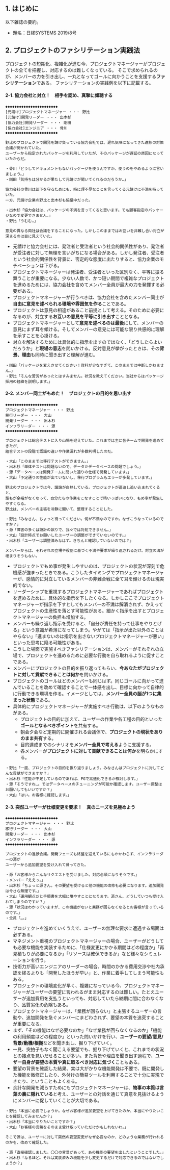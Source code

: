 ## 1. はじめに

以下雑誌の要約。

- 題名：日経SYSTEMS 2019/8号

## 2. プロジェクトのファシリテーション実践法

プロジェクトの短期化、複雑化が進む今、プロジェクトマネージャーがプロジェクトの全てを把握し、対応するのは難しくなっている。
そこで求められるのが、メンバーの力を引き出し、一丸となってゴールに向かうことを支援する**ファシリテーション**である。
ファシリテーションの実践例を以下に記載する。

#### 2-1. 協力会社と対立！　相手を認め、真摯に傾聴する

```
◆◆◆◆◆◆◆◆◆◆◆◆◆◆◆◆◆◆◆◆◆◆◆
[元請け]プロジェクトマネージャー ・・・ 野比
[元請け]開発リーダー ・・・ 出木杉
[協力会社]開発リーダー ・・・ 剛田
[協力会社]エンジニア ・・・ 骨川
◆◆◆◆◆◆◆◆◆◆◆◆◆◆◆◆◆◆◆◆◆◆◆

野比のプロジェクトで開発を請け負っている協力会社では、遅れ気味になってきた進捗の対策会議が開かれていた。
ユーザーから指定されたパッケージを利用していたが、そのパッケージが遅延の原因になっていたからだ。

・骨川「どうしてドキュメントもないパッケージを使うんですか。使うのをやめるように言いましょう。」
・剛田「気持ちは分かるが果たして元請けが聞いてくれるのだろうか…」

協力会社の骨川は部下を守るためにも、時に理不尽なことを言ってくる元請けに不満を持っていた。
一方、元請け企業の野比と出木杉も協議中だった。

・出木杉「協力会社は、パッケージの不満を言ってくると思います。でも顧客指定のパッケージなので変更できません。」
・野比「うむむ…」

意見の異なる両社は会議をすることになった。しかしこのままではお互いを非難し合い対立が深まるのは目に見えていた。
```

- 元請けと協力会社には、発注者と受注者という社会的関係性があり、発注者が受注者に対して無理を言いがちになる場合がある。しかし発注者、受注者という社会的関係性を背景に、否定的な態度に出たりすると、協力企業のモチベーションは下がる。
- プロジェクトマネージャーは発注者、受注者といった区別なく、平等に振る舞うことが重要になる。少ない人数で、かつ短い期間で複雑なプロジェクトを進めるためには、協力会社を含めてメンバー全員が最大の力を発揮する必要がある。
- プロジェクトマネージャーが行うべきは、協力会社を含めたメンバー同士が**自由に意見を述べられる環境や雰囲気を作る**ことである。
- プロジェクトは意見の相違があること前提として考える。そのために必要になるのが、対立する**お互いの意見を平等に引き出す**こととなる。
- プロジェクトマネージャーとして**意見を述べるのは最後**にして、メンバーの意見にまず耳を傾ける。そしてメンバーの意見には可能な限り共感的に理解を示すことを心掛ける。
- 対立を解決するためには具体的に指示を出すのではなく、「どうしたらよいだろうか」と**現場の意志**を問いかける。反対意見が挙がったときは、その**背景、理由**も同時に聞き出すと理解が進む。

```
・剛田「パッケージを変えさせてください！資料が少なすぎて、このままでは中断しかねません。」
・野比「そんな苦労があったとはすみません。状況を教えてください。当社からはパッケージ採用の経緯を説明します。」
```

#### 2-2. メンバー同士がもめた！　プロジェクトの目的を思い出す

```
◆◆◆◆◆◆◆◆◆◆◆◆◆◆◆◆◆◆◆◆◆◆◆
プロジェクトマネージャー ・・・ 野比
移行リーダー ・・・ 大山
開発リーダー ・・・ 出木杉
インフラリーダー ・・・ 源
◆◆◆◆◆◆◆◆◆◆◆◆◆◆◆◆◆◆◆◆◆◆◆

プロジェクトは総合テストに入り山場を迎えていた。これまでは主に各チームで開発を進めてきたが、
結合テストの段階で認識の違いや作業漏れが多数判明したのだ。

・大山「このままでは移行テストができません。」
・出木杉「単体テストは問題ないので、データかデータベースの問題でしょう。」
・源「データベースは開発チームに聞いた通りの仕様で開発しています。」
・大山「予定通りの性能が出ていないし、移行プログラムもエラーが多発しています。」

野比のプロジェクトでは今、議論が白熱している。プロジェクトが逼迫し追い込まれてくると、
誰もが余裕がなくなって、自分たちの作業をこなすことで精いっぱいになり、もめ事が発生しやすくなる。
野比は、メンバーの主張を冷静に聞いて、整理することにした。

・野比「みなさん、ちょっと待ってください。何が不満なのですか。なぜこうなっているのですか？」
・源「障害の多くは設計の誤りで、我々では対処できません。」
・大山「設計時点でお願いしたユーザーの調整ができていないのです。」
・出木杉「ユーザーは調整済みなはず。きちんと確認していないのでは？」

メンバーからは、それぞれの立場や役割に基づく不満や要求が繰り返されるだけ。対立の溝が埋まりそうもない。
```

- プロジェクトでもめ事が発生しやすいのは、プロジェクトの状況が深刻で危機感が強まったときである。こうしたタイミングでプロジェクトマネージャーが、感情的に対立しているメンバーの非難合戦に全て耳を傾けるのは現実的でない。
- リーダーシップを重視するプロジェクトマネージャーであればプロジェクトを進めるために、具体的な指示を下したくなる。しかしここでプロジェクトマネージャーが指示を下すとしてもメンバーの不満は解消されず、かえってプロジェクトの生産性を落とす可能性がある。細かく指示を出すとプロジェクトマネージャーの負担も増加する。
- メンバーも繰り返し指示を受けると、「自分が責任を持って仕事をやりとげる」という意識が希薄になってしまう。やがては「指示が出た以外のことはやらない」「進まないのは指示を出さないプロジェクトマネージャーが悪い」といった思考に陥る可能性がある。
- こうした場面で実施すべきファシリテーションは、メンバーがそれぞれの立場で、プロジェクトを進めるために必要な行動を自ら取れるように促すことである。
- メンバーにプロジェクトの目的を振り返ってもらい、**今あなたがプロジェクトに対して貢献できることは何か**を問いかける。
- プロジェクトのゴールはどのメンバーも同じはず。同じゴールに向かって進んでいることを改めて確認することで一体感を出し、目標に向かって自律的に行動できる環境を作る。イメージとしては、**メンバー全員の脳が1つに集まった状態**である。
- 具体的にプロジェクトマネージャーが実施すべき行動は、以下のようなものがある。
  - プロジェクトの目的に加えて、ユーザーの作業や各工程の目的といった**ゴールとなるべきポイント**を共有する。
  - 朝会夕会など定期的に開催される会議体で、**プロジェクトの現状をありのまま共有**する。
  - 目的達成までのシナリオを**メンバー全員で考える**ように支援する。
  - 各メンバーが**プロジェクトに対して貢献できることは何か**を明らかにする。

```
・野比「一度、プロジェクトの目的を振り返りましょう。みなさんはプロジェクトに対してどんな貢献ができますか？」
・出木杉「性能が不足しているのであれば、PGで高速化できるか検討します。」
・源「そうですね…。ではデータベースのチューニングが可能か確認します。ユーザー調整はお願いしてもいいですか？」
・大山「はい。お客様に確認します。」
```

#### 2-3. 突然ユーザーが仕様変更を要求！　真のニーズを見極めよう

```
◆◆◆◆◆◆◆◆◆◆◆◆◆◆◆◆◆◆◆◆◆◆◆
プロジェクトマネージャー ・・・ 野比
移行リーダー ・・・ 大山
開発リーダー ・・・ 出木杉
インフラリーダー ・・・ 源
◆◆◆◆◆◆◆◆◆◆◆◆◆◆◆◆◆◆◆◆◆◆◆

プロジェクトの進捗会議。開発フェーズも終盤を迎えているにもかかわらず、インフラリーダーの源が
ユーザーから追加要望を受け入れて帰ってきた。

・源「お客様からこんなリクエストを受けました。対応必須になりそうです。」
・メンバー「ええっ。」
・出木杉「ちょっと源さん。その要望を受けると他の機能の改修も必要になります。追加開発は今さら無理です。」
・大山「運用観点だと手順書を大幅に増やすことになります。源さん、どうしていつも受け入れてしまうのですか？」
・源「状況はわかっていますが、この機能がないと業務が回らなくなるとお客様が言っているのです。」
・全員「…。」
```

- プロジェクトを進めていくうえで、ユーザーの無理な要求に遭遇する場面は必ずある。
- マネジメント重視のプロジェクトマネージャーの場合、ユーザーがどうしても必要な機能を実装するために、「仕様変更にかかる期間はどの程度か」「再見積もりが必要になるか」「リソースは確保できるか」など様々なシミュレーションを行う。
- 技術力が高いエンジニアのリーダーの場合、時間のかかる費用交渉や社内承認を経るよりも「開発したほうが早い」と、作業に着手してしまう可能性もある。
- プロジェクトの環境変化が早く、複雑になっている今、プロジェクトマネージャーがユーザーの要望に言われるがまま対応するのは難しい。たとえユーザーが追加費用を支払うといっても、対応していたら納期に間に合わなくなり、品質劣化の危険もある。
- プロジェクトマネージャーは、「業務が回らない」と主張するユーザーの言動や、追加開発を急ぐメンバーにまどわされず、要望の本質を追究することが重要になる。
- まず、「その機能はなぜ必要なのか」「なぜ業務が回らなくなるのか」「機能の利用頻度はどの程度か」といった問いかけを行い、**ユーザーの要望/意見/背景/動機/根拠**などを聞き出し、掘り下げていく。
- 一見、突拍子もなく聞こえる要望でも、掘り下げていくと、これまでの状況との接点を見いだせることが多い。また背景や理由を聞き出す過程で、**ユーザー自身が要望の本質や真に取るべき対応に気づく**こともある。
- 要望の背景を確認した結果、実は大がかりな機能開発は不要で、既に開発した機能を微修正したり、外付けの簡易ツールを利用することで十分に実現できたり、ということもよくある。
- 余計な開発を減らすためにもプロジェクトマネージャーは、**物事の本質は言葉の裏に隠れている**と考え、ユーザーとの対話を通じて真意を見抜けるようにメンバーに促していくことが大切である。

```
・野比「本当に必要でしょうか。なぜお客様が追加要望を上げてきたのか、本当にやりたいことを確認してみませんか？」
・出木杉「本当にやりたいことですか？」
・大山「お客様の言葉をそのまま受け取っていただけかもしれないわ。」

そこで源は、ユーザーに対して突然の要望変更がなぜ必要なのか、どのような業務が行われるのかを、改めて確認した。

・源「直接確認しました。〇〇の背景があって、あの機能の要望を出したということでした。」
・出木杉「なるほど。それは実装済みの機能を少し変更するだけで対応できるのではないでしょうか？」
```
